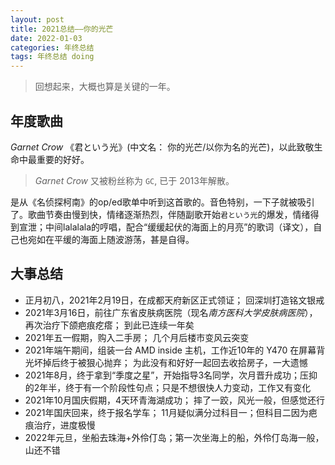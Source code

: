 ```yaml
---
layout: post
title: 2021总结——你的光芒
date: 2022-01-03
categories: 年终总结
tags: 年终总结 doing
---
```

> 回想起来，大概也算是关键的一年。

## 年度歌曲

*Garnet Crow* 《君という光》(中文名： 你的光芒/以你为名的光芒)，以此致敬生命中最重要的好好。

> *Garnet Crow* 又被粉丝称为 `GC`, 已于 2013年解散。 

是从《名侦探柯南》的op/ed歌单中听到这首歌的。音色特别，一下子就被吸引了。歌曲节奏由慢到快，情绪逐渐热烈，伴随副歌开始`君という光`的爆发，情绪得到宣泄；中间lalalala的哼唱，配合“缓缓起伏的海面上的月亮”的歌词（译文），自己也宛如在平缓的海面上随波游荡，甚是自得。

## 大事总结

- 正月初八，2021年2月19日，在成都天府新区正式领证； 回深圳打造铭文银戒
- 2021年3月16日，前往广东省皮肤病医院（现名*南方医科大学皮肤病医院*），再次治疗下颌疤痕疙瘩； 到此已连续一年矣
- 2021年五一假期，购入二手房； 几个月后楼市变风云突变
- 2021年端午期间，组装一台 AMD inside 主机，工作近10年的 Y470 在屏幕背光坏掉后终于被狠心抛弃； 为此没有和好好一起回去收拾房子，一大遗憾
- 2021年8月，终于拿到“季度之星”，开始指导3名同学，次月晋升成功；压抑的2年半，终于有一个阶段性句点；只是不想很快人力变动，工作又有变化
- 2021年10月国庆假期，4天环青海湖成功； 摔了一跤，风光一般，但感觉还行
- 2021年国庆回来，终于报名学车； 11月疑似满分过科目一；但科目二因为疤痕治疗，进度极慢
- 2022年元旦，坐船去珠海+外伶仃岛；第一次坐海上的船，外伶仃岛海一般，山还不错


